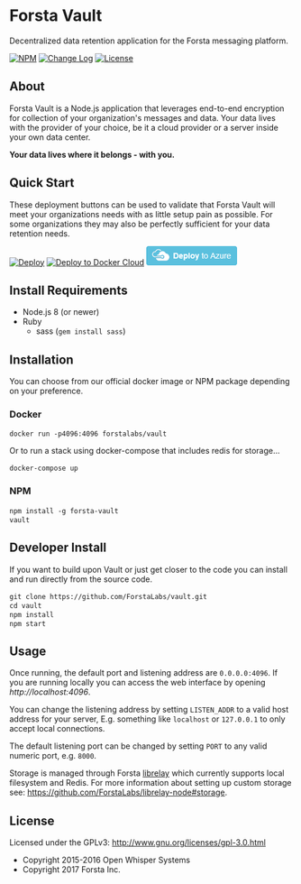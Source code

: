 Forsta Vault
========
Decentralized data retention application for the Forsta messaging platform.

[![NPM](https://img.shields.io/npm/v/forsta-vault.svg)](https://www.npmjs.com/package/forsta-vault)
[![Change Log](https://img.shields.io/badge/change-log-blue.svg)](https://github.com/ForstaLabs/vault/blob/master/CHANGELOG.md)
[![License](https://img.shields.io/npm/l/forsta-vault.svg)](https://github.com/ForstaLabs/vault)


About
--------
Forsta Vault is a Node.js application that leverages end-to-end encryption
for collection of your organization's messages and data.  Your data lives with
the provider of your choice, be it a cloud provider or a server inside your own
data center.

**Your data lives where it belongs - with you.**


Quick Start
--------
These deployment buttons can be used to validate that Forsta Vault will
meet your organizations needs with as little setup pain as possible.  For some
organizations they may also be perfectly sufficient for your data retention
needs.

[![Deploy](https://www.herokucdn.com/deploy/button.svg)](https://heroku.com/deploy?template=https://github.com/ForstaLabs/vault)
[![Deploy to Docker Cloud](https://files.cloud.docker.com/images/deploy-to-dockercloud.svg)](https://cloud.docker.com/stack/deploy/)
[![Deploy to Azure Cloud](https://raw.githubusercontent.com/Azure/azure-quickstart-templates/master/1-CONTRIBUTION-GUIDE/images/deploytoazure.png)](https://portal.azure.com/#create/Microsoft.Template/uri/https%3A%2F%2Fraw.githubusercontent.com%2Fcodev-software-llc%2Fvault%2Fmaster%2Fazuredeploy.json)


Install Requirements
--------
 * Node.js 8 (or newer)
 * Ruby
   * sass (`gem install sass`)
   

Installation
--------
You can choose from our official docker image or NPM package depending on your
preference.

### Docker
    docker run -p4096:4096 forstalabs/vault

Or to run a stack using docker-compose that includes redis for storage...

    docker-compose up

### NPM
    npm install -g forsta-vault
    vault


Developer Install
--------
If you want to build upon Vault or just get closer to the code you can install
and run directly from the source code.

    git clone https://github.com/ForstaLabs/vault.git
    cd vault
    npm install
    npm start


Usage
--------
Once running, the default port and listening address are `0.0.0.0:4096`.  If
you are running locally you can access the web interface by opening
*http://localhost:4096*.

You can change the listening address by setting `LISTEN_ADDR` to a valid host
address for your server, E.g. something like `localhost` or `127.0.0.1` to only
accept local connections.

The default listening port can be changed by setting `PORT` to any valid
numeric port, e.g. `8000`.

Storage is managed through Forsta
[librelay](https://github.com/ForstaLabs/librelay-node) which currently
supports local filesystem and Redis.  For more information about setting
up custom storage see: https://github.com/ForstaLabs/librelay-node#storage.


License
--------
Licensed under the GPLv3: http://www.gnu.org/licenses/gpl-3.0.html

* Copyright 2015-2016 Open Whisper Systems
* Copyright 2017 Forsta Inc.
